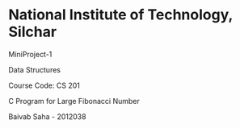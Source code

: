 # National Institute of Technology, Silchar
MiniProject-1

Data Structures

Course Code: CS 201

C Program for Large Fibonacci Number

Baivab Saha - 2012038

